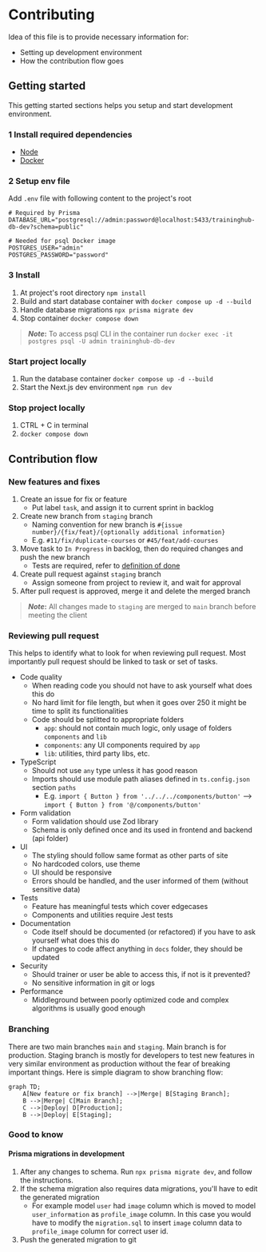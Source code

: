 # Contributing

Idea of this file is to provide necessary information for:
* Setting up development environment
* How the contribution flow goes

## Getting started

This getting started sections helps you setup and start development environment.

### 1 Install required dependencies

* [Node](https://nodejs.org/en/download)
* [Docker](https://docs.docker.com/engine/install/)

### 2 Setup env file

Add `.env` file with following content to the project's root
```
# Required by Prisma
DATABASE_URL="postgresql://admin:password@localhost:5433/traininghub-db-dev?schema=public"

# Needed for psql Docker image
POSTGRES_USER="admin"
POSTGRES_PASSWORD="password"
```

### 3 Install 

1. At project's root directory `npm install`
2. Build and start database container with `docker compose up -d --build`
3. Handle database migrations `npx prisma migrate dev`
4. Stop container `docker compose down`

> **_Note_:**  To access psql CLI in the container run `docker exec -it postgres psql -U admin traininghub-db-dev`

### Start project locally

1. Run the database container `docker compose up -d --build`
2. Start the Next.js dev environment `npm run dev`

### Stop project locally

1. CTRL + C in terminal
2. `docker compose down`

## Contribution flow

### New features and fixes

1. Create an issue for fix or feature
   * Put label `task`, and assign it to current sprint in backlog
2. Create new branch from `staging` branch
   * Naming convention for new branch is `#{issue number}/{fix/feat}/{optionally additional information}`
   * E.g. `#11/fix/duplicate-courses` or `#45/feat/add-courses`
3. Move task to `In Progress` in backlog, then do required changes and push the new branch
   * Tests are required, refer to [definition of done](./definition-of-done.md)
4. Create pull request against `staging` branch
   * Assign someone from project to review it, and wait for approval
5. After pull request is approved, merge it and delete the merged branch

> **_Note_:**  All changes made to `staging` are merged to `main` branch before meeting the client

### Reviewing pull request

This helps to identify what to look for when reviewing pull request.
Most importantly pull request should be linked to task or set of tasks.

* Code quality
  * When reading code you should not have to ask yourself what does this do
  * No hard limit for file length, but when it goes over 250 it might be time to split its functionalities
  * Code should be splitted to appropriate folders
    * `app`: should not contain much logic, only usage of folders `components` and `lib`
    * `components`: any UI components required by `app`
    * `lib`: utilities, third party libs, etc.
* TypeScript
  * Should not use `any` type unless it has good reason
  * Imports should use module path aliases defined in `ts.config.json` section `paths`
    * E.g. `import { Button } from '../../../components/button'` --> `import { Button } from '@/components/button'`
* Form validation
  * Form validation should use Zod library
  * Schema is only defined once and its used in frontend and backend (api folder)
* UI
  * The styling should follow same format as other parts of site
  * No hardcoded colors, use theme
  * UI should be responsive
  * Errors should be handled, and the user informed of them (without sensitive data)
* Tests
  * Feature has meaningful tests which cover edgecases
  * Components and utilities require Jest tests
* Documentation
  * Code itself should be documented (or refactored) if you have to ask yourself what does this do
  * If changes to code affect anything in `docs` folder, they should be updated
* Security
  * Should trainer or user be able to access this, if not is it prevented?
  * No sensitive information in git or logs
* Performance
  * Middleground between poorly optimized code and complex algorithms is usually good enough

### Branching

There are two main branches `main` and `staging`. Main branch is for production. Staging branch
is mostly for developers to test new features in very similar environment as production without the
fear of breaking important things. Here is simple diagram to show branching flow:
```mermaid
graph TD;
    A[New feature or fix branch] -->|Merge| B[Staging Branch];
    B -->|Merge| C[Main Branch];
    C -->|Deploy| D[Production];
    B -->|Deploy| E[Staging];
```

### Good to know

#### Prisma migrations in development

1. After any changes to schema. Run `npx prisma migrate dev`, and follow the instructions.
2. If the schema migration also requires data migrations, you'll have to edit the generated migration
   * For example model `user` had `image` column which is moved to model `user_information` as `profile_image` column. In this case you would have to modify the `migration.sql` to insert `image` column data to `profile_image` column for correct user id.
3. Push the generated migration to git